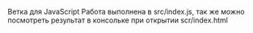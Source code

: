Ветка для JavaScript
Работа выполнена в src/index.js, так же можно посмотреть результат в консольке при открытии scr/index.html
